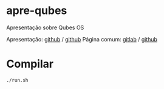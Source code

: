 # apre-qubes
Apresentação sobre Qubes OS

Apresentação: [github](andresmrm.gitlab.org/apre-qubes) / [github](andresmrm.github.com/apre-qubes)
Página comum: [gitlab](andresmrm.gitlab.org/apre-qubes/pagina.html) / [github](andresmrm.github.com/apre-qubes/pagina.html)

# Compilar

	./run.sh
